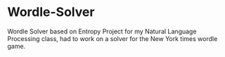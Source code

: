 # Wordle-Solver
Wordle Solver based on Entropy
Project for my Natural Language Processing class, had to work on a solver for the New York times wordle game.
